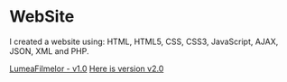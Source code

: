 # WebSite
I created a website using: HTML, HTML5, CSS, CSS3, JavaScript, AJAX, JSON, XML and PHP.

[LumeaFilmelor - v1.0](http://lumeafilmelor.ro.tn/index.php)
[Here is version v2.0](https://github.com/ZavalichiR/TI-Proiect)
